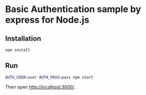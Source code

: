 # Basic Authentication sample by express for Node.js

## Installation

```sh
npm install
```

## Run

```sh
AUTH_USER=user AUTH_PASS=pass npm start
```

Then open <http://localhost:3000/> .
